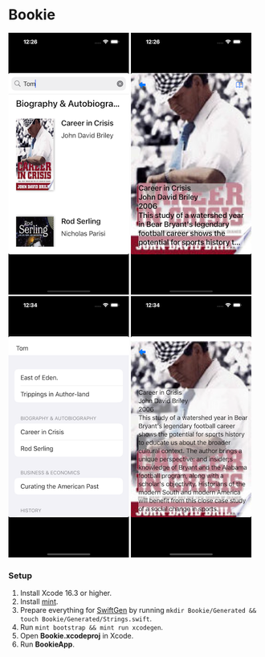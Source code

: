 # Bookie

![Bookie main UIKit](https://github.com/RomanPodymov/Bookie/blob/main/Screenshot/main_uikit.png "Bookie main UIKit")
![Bookie detail UIKit](https://github.com/RomanPodymov/Bookie/blob/main/Screenshot/detail_uikit.png "Bookie detail UIKit")
![Bookie main SwiftUI](https://github.com/RomanPodymov/Bookie/blob/main/Screenshot/main_swiftui.png "Bookie main SwiftUI")
![Bookie detail SwiftUI](https://github.com/RomanPodymov/Bookie/blob/main/Screenshot/detail_swiftui.png "Bookie detail SwiftUI")

### Setup

1. Install Xcode 16.3 or higher.
2. Install [mint](https://github.com/yonaskolb/Mint).
3. Prepare everything for [SwiftGen](https://github.com/SwiftGen/SwiftGen) by running `mkdir Bookie/Generated && touch Bookie/Generated/Strings.swift`.
4. Run `mint bootstrap && mint run xcodegen`.
6. Open **Bookie.xcodeproj** in Xcode.
7. Run **BookieApp**.
